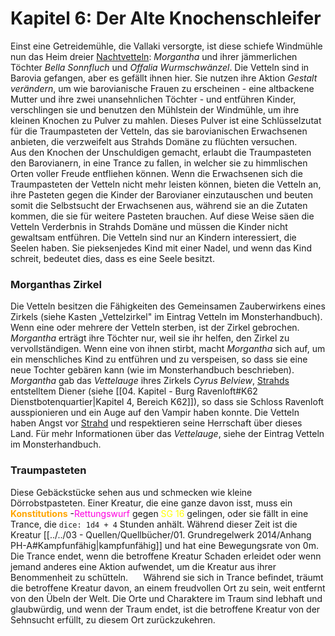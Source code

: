 # Kapitel 6: Der Alte Knochenschleifer
Einst eine Getreidemühle, die Vallaki versorgte, ist diese schiefe Windmühle nun das Heim dreier [Nachtvetteln](../../05%20-%20Wikipedia/Bestiarium/Unholde/Nachtvettel.md): _Morgantha_ und ihrer jämmerlichen Töchter _Bella Sonnfluch_ und _Offalia Wurmschwänzel_. Die Vetteln sind in Barovia gefangen, aber es gefällt ihnen hier. Sie nutzen ihre Aktion _Gestalt verändern_, um wie barovianische Frauen zu erscheinen - eine altbackene Mutter und ihre zwei unansehnlichen Töchter - und entführen Kinder, verschlingen sie und benutzen den Mühlstein der Windmühle, um ihre kleinen Knochen zu Pulver zu mahlen. Dieses Pulver ist eine Schlüsselzutat für die Traumpasteten der Vetteln, das sie barovianischen Erwachsenen anbieten, die verzweifelt aus Strahds Domäne zu flüchten versuchen.
$\quad$ Aus den Knochen der Unschuldigen gemacht, erlaubt die Traumpasteten den Barovianern, in eine Trance zu fallen, in welcher sie zu himmlischen Orten voller Freude entfliehen können. Wenn die Erwachsenen sich die Traumpasteten der Vetteln nicht mehr leisten können, bieten die Vetteln an, ihre Pasteten gegen die Kinder der Barovianer einzutauschen und beuten somit die Selbstsucht der Erwachsenen aus, während sie an die Zutaten kommen, die sie für weitere Pasteten brauchen. Auf diese Weise säen die Vetteln Verderbnis in Strahds Domäne und müssen die Kinder nicht gewaltsam entführen. Die Vetteln sind nur an Kindern interessiert, die Seelen haben. Sie pieksenjedes Kind mit einer Nadel, und wenn das Kind schreit, bedeutet dies, dass es eine Seele besitzt.

### Morganthas Zirkel
Die Vetteln besitzen die Fähigkeiten des Gemeinsamen Zauberwirkens eines Zirkels (siehe Kasten „Vettelzirkel" im Eintrag Vetteln im Monsterhandbuch). Wenn eine oder mehrere der Vetteln sterben, ist der Zirkel gebrochen. _Morgantha_ erträgt ihre Töchter nur, weil sie ihr helfen, den Zirkel zu vervollständigen. Wenn eine von ihnen stirbt, macht _Morgantha_ sich auf, um ein menschliches Kind zu entführen und zu verspeisen, so dass sie eine neue Tochter gebären kann (wie im Monsterhandbuch beschrieben).
$\quad$ _Morgantha_ gab das _Vettelauge_ ihres Zirkels _Cyrus Belview_, [Strahds](../../05%20-%20Wikipedia/Bestiarium/Untote/Strahd-von-Zarowitsch.md) entstelltem Diener (siehe [[04. Kapitel - Burg Ravenloft#K62 Dienstbotenquartier|Kapitel 4, Bereich K62]]), so dass sie Schloss Ravenloft ausspionieren und ein Auge auf den Vampir haben konnte. Die Vetteln haben Angst vor [Strahd](../../05%20-%20Wikipedia/Bestiarium/Untote/Strahd-von-Zarowitsch.md) und respektieren seine Herrschaft über dieses Land. Für mehr Informationen über das _Vettelauge_, siehe der Eintrag Vetteln im Monsterhandbuch.

### Traumpasteten
Diese Gebäckstücke sehen aus und schmecken wie kleine Dörrobstpasteten. Einer Kreatur, die eine ganze davon isst, muss ein <font color="orange">**Konstitutions**</font> -<font color="#FF00E0">Rettungswurf</font> gegen <font color="yellow">SG 16</font> gelingen, oder sie fällt in eine Trance, die `dice: 1d4 + 4` Stunden anhält. Während dieser Zeit ist die Kreatur [[../../03 - Quellen/Quellbücher/01. Grundregelwerk 2014/Anhang PH-A#Kampfunfähig|kampfunfähig]] und hat eine Bewegungsrate von 0m. Die Trance endet, wenn die betroffene Kreatur Schaden erleidet oder wenn jemand anderes eine Aktion aufwendet, um die Kreatur aus ihrer Benommenheit zu schütteln.
$\quad$ Während sie sich in Trance befindet, träumt die betroffene Kreatur davon, an einem freudvollen Ort zu sein, weit entfernt von den Übeln der Welt. Die Orte und Charaktere im Traum sind lebhaft und glaubwürdig, und wenn der Traum endet, ist die betroffene Kreatur von der Sehnsucht erfüllt, zu diesem Ort zurückzukehren.